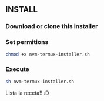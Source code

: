 ## INSTALL

### Download or clone this installer


### Set permitions
```sh
chmod +x nvm-termux-installer.sh
```

### Execute

```sh
sh nvm-termux-installer.sh
```

Lista la receta!! :D



